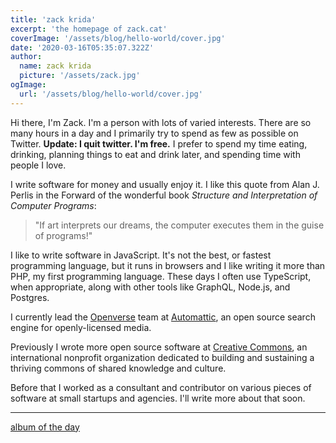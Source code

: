 ```yaml
---
title: 'zack krida'
excerpt: 'the homepage of zack.cat'
coverImage: '/assets/blog/hello-world/cover.jpg'
date: '2020-03-16T05:35:07.322Z'
author:
  name: zack krida
  picture: '/assets/zack.jpg'
ogImage:
  url: '/assets/blog/hello-world/cover.jpg'
---
```


Hi there, I'm Zack. I'm a person with lots of varied interests. There are so many hours in a day and I primarily try to spend as few as possible on Twitter. **Update: I quit twitter. I'm free.** I prefer to spend my time eating, drinking, planning things to eat and drink later, and spending time with people I love.

I write software for money and usually enjoy it. I like this quote from Alan J. Perlis in the Forward of the wonderful book _Structure and Interpretation of Computer Programs_:

> "If art interprets our dreams, the computer executes them in the guise of programs!"

I like to write software in JavaScript. It's not the best, or fastest programming language, but it runs in browsers and I like writing it more than PHP, my first programming language. These days I often use TypeScript, when appropriate, along with other tools like GraphQL, Node.js, and Postgres.

I currently lead the [Openverse](/openverse) team at [Automattic](https://automattic.com/), an open source search engine for openly-licensed media.

Previously I wrote more open source software at [Creative Commons](https://creativecommons.org), an international nonprofit organization dedicated to building and sustaining a thriving commons of shared knowledge and culture.

Before that I worked as a consultant and contributor on various pieces of software at small startups and agencies. I'll write more about that soon.

---

[album of the day](/album-of-the-day)
